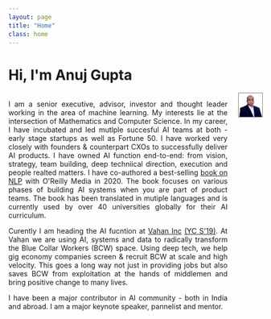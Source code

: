 ```yaml
---
layout: page
title: "Home"
class: home
---
```


# Hi, I'm Anuj Gupta

<div class="columns" markdown="1">

<div class="intro" markdown="1" style="text-align: justify" font-family="Times New Roman"> 

I am a senior executive, advisor, investor and thought leader working in the area of machine learning. My interests lie at the intersection of Mathematics and Computer Science. In my career, I have incubated and led mutlple succesful AI teams at both - early stage startups as well as Fortune 50. I have worked very closely with founders & counterpart CXOs to successfully deliver AI products. I have owned AI function end-to-end: from vision, strategy, team building, deep techniical direction, execution and people realted matters. I have co-authored a best-selling [book on NLP](http://www.practicalnlp.ai/) with O'Reilly Media in 2020. The book focuses on various phases of building AI systems when you are part of product teams. The book has been translated in mutiple languages and is currently used by over 40 universities globally for their AI curriculum. 

Curently I am heading the AI fucntion at [Vahan Inc](https://vahan.ai/) [(YC S'19)](https://news.crunchbase.com/news/why-yc-went-8725-miles-away-from-mountain-view-to-find-the-next-big-startup/). At Vahan we are using AI, systems and data to radically transform the Blue Collar Workers (BCW) space. Using deep tech, we help gig economy companies screen & recruit BCW at scale and high velocity. This goes a long way not just in providing jobs but also saves BCW from exploitation at the hands of middlemen and bring positive change to many lives.

I have been a major contributor in AI community - both in India and abroad. I am a major keynote speaker, pannelist and mentor. 

<br>
<br>


<!---
I'm faculty at the [Human-Computer Interaction Institute](https://hcii.cmu.edu/) at [Carnegie Mellon University](https://www.cmu.edu/) and an ML researcher at [Apple](https://www.apple.com/) <i class="fab fa-apple"></i>. I design and build interactive systems for visualization and analysis. At CMU, I co-lead the [Data Interaction Group](https://dig.cmu.edu/).

I received my PhD from the [Paul G. Allen School](https://www.cs.washington.edu/) at the [University of Washington](https://www.washington.edu/), where I worked with [Jeff Heer](https://homes.cs.washington.edu/~jheer/) and [Bill Howe](https://homes.cs.washington.edu/~billhowe/) in the [Interactive Data Lab](http://idl.cs.washington.edu/) and the [Database Group](https://db.cs.washington.edu/).

My systems have [won](https://vega.github.io/vega-lite/) [awards](https://uwdata.github.io/draco/) at premier academic venues and are used by the [Python](https://altair-viz.github.io) and [JavaScript](https://vega.github.io/vega-lite/) data science communities.
--->

</div>

<div class="me" markdown="1">
<picture>
  <source srcset='/images/anuj_gupta_pro.webp' type='image/webp' />
  <img
    src='/images/anuj_gupta_pro.jpg'
    style="border:1px solid grey"
    alt='Anuj Gupta'>
</picture>

<!---
{:.no-list}
* <a href="mailto:{{ site.email }}">{{ site.email }}</a>
* NSH 2602B
--->

</div>



<!---
During my first year at UW, I received support from the [Fulbright program](https://en.wikipedia.org/wiki/Fulbright_Program). In 2013, I received my B.S. from [Hasso Plattner Institute](https://hpi.de/). I am a scholar of the [German National Academic Foundation](http://www.studienstiftung.de/). I have worked with the [Open Knowledge Foundation](http://www.okfn.org), [Google Research](https://ai.google/research/), and [Microsoft Research](https://www.microsoft.com/en-us/research/group/vibe/). Details are in my [CV]({{ "/cv/" | relative_url }}).
--->


<!---
## Featured Projects

<div class="featured-projects">
  {% assign sorted_projects = site.data.projects | sort: 'highlight' %}
  {% for project in sorted_projects %}
    {% if project.highlight %}
      {% include project.html project=project %}
    {% endif %}
  {% endfor %}
</div>
<a href="{{ "/projects/" | relative_url }}" class="button">
  <i class="fas fa-chevron-circle-right"></i>
  Show More Projects
</a>
--->


<!---
## Featured Publications

<div class="featured-publications">
  {% assign sorted_publications = site.publications | sort: 'year' | reverse %}
  {% for pub in sorted_publications %}
    {% if pub.highlight %}
      <a href="{{ pub.pdf }}" class="publication">
        <strong>{{ pub.title }}</strong>
        <span class="authors">{% for author in pub.authors %}{{ author }}{% unless forloop.last %}, {% endunless %}{% endfor %}</span>.
        <i>{% if pub.venue %}{{ pub.venue }}, {% endif %}{{ pub.year }}</i>.
        {% for award in pub.awards %}<br/><span class="award"><i class="fas fa-{% if award == "Best Paper Award" %}trophy{% else %}award{% endif %}" aria-hidden="true"></i> {{ award }}</span>{% endfor %}
      </a>
    {% endif %}
  {% endfor %}
</div>

<a href="{{ "/publications/" | relative_url }}" class="button">
  <i class="fas fa-chevron-circle-right"></i>
  Show All Publications
</a>
--->


<!---
<div class="news-travel" markdown="1">

<div class="news" markdown="1">
## Latest News

<ul>
{% for news in site.data.news limit:10 %}
  {% include news.html news=news %}
{% endfor %}
</ul>

</div>
-->

<!---
<div class="travel" markdown="1">
## Latest Travel

<table>
<tbody>
{% assign future_travel = site.data.travel | where_exp:'item','item.start == null' %}
{% for travel in future_travel %}
  {% include travel.html travel=travel %}
{% endfor %}
{% assign sorted_travel = site.data.travel | where_exp:'item','item.start' | sort: 'start' | reverse %}
{% for travel in sorted_travel limit:10 %}
  {% include travel.html travel=travel %}
{% endfor %}
</tbody>
</table>

</div>

</div>

-->


